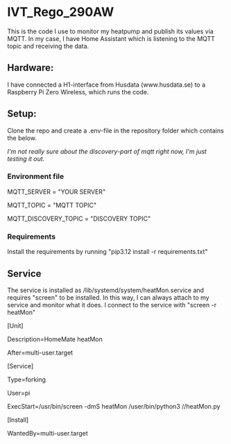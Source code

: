 # IVT_Rego_290AW
This is the code I use to monitor my heatpump and publish its values via MQTT. In my case, I have Home Assistant which is listening to the MQTT topic and receiving the data.

<h2>Hardware:</h2>
I have connected a H1-interface from Husdata (www.husdata.se) to a Raspberry Pi Zero Wireless, which runs the code.

<h2>Setup:</h2>
Clone the repo and create a .env-file in the repository folder which contains the below.

<i>I'm not really sure about the discovery-part of mqtt right now, I'm just testing it out.</i>

<h3>Environment file</h3>
MQTT_SERVER = "YOUR SERVER"

MQTT_TOPIC = "MQTT TOPIC"

MQTT_DISCOVERY_TOPIC = "DISCOVERY TOPIC"


<h3>Requirements</h3>
Install the requirements by running "pip3.12 install -r requirements.txt"

<h2>Service</h2>
The service is installed as /lib/systemd/system/heatMon.service and requires "screen" to be installed. In this way, I can always attach to my service and monitor what it does.
I connect to the service with "screen -r heatMon"

[Unit]

Description=HomeMate heatMon

After=multi-user.target


[Service]

Type=forking

User=pi

ExecStart=/usr/bin/screen -dmS heatMon /user/bin/python3 /<path>/heatMon.py


[Install]

WantedBy=multi-user.target
